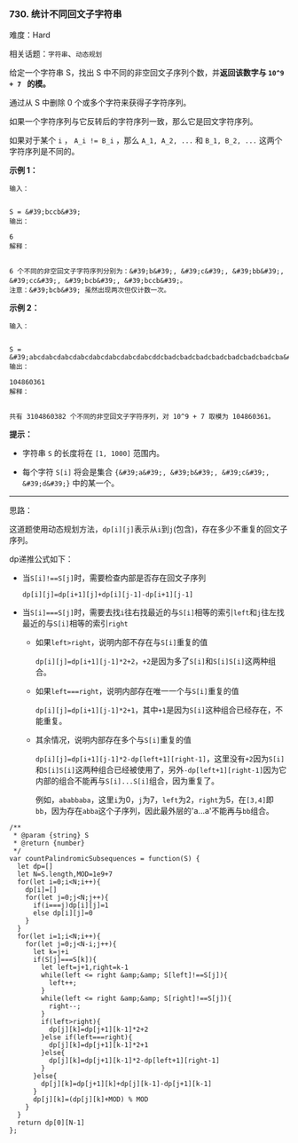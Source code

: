 ### 730. 统计不同回文子字符串

难度：Hard

相关话题：`字符串`、`动态规划`

给定一个字符串 S，找出 S 中不同的非空回文子序列个数，并**返回该数字与  `10^9 + 7 ` 的模。** 



通过从 S 中删除 0 个或多个字符来获得子字符序列。



如果一个字符序列与它反转后的字符序列一致，那么它是回文字符序列。



如果对于某个 `i` ， `A_i != B_i` ，那么 `A_1, A_2, ...`  和 `B_1, B_2, ...`  这两个字符序列是不同的。







**示例 1：** 



```
输入：


S = &#39;bccb&#39;
输出：

6
解释：


6 个不同的非空回文子字符序列分别为：&#39;b&#39;, &#39;c&#39;, &#39;bb&#39;, &#39;cc&#39;, &#39;bcb&#39;, &#39;bccb&#39;。
注意：&#39;bcb&#39; 虽然出现两次但仅计数一次。
```


**示例 2：** 



```
输入：


S = &#39;abcdabcdabcdabcdabcdabcdabcdabcddcbadcbadcbadcbadcbadcbadcbadcba&#39;
输出：

104860361
解释：


共有 3104860382 个不同的非空回文子字符序列，对 10^9 + 7 取模为 104860361。
```






**提示：** 




* 字符串 `S` 的长度将在 `[1, 1000]` 范围内。

* 每个字符 `S[i]` 将会是集合 `{&#39;a&#39;, &#39;b&#39;, &#39;c&#39;, &#39;d&#39;}` 中的某一个。










-----

思路：

这道题使用动态规划方法，`dp[i][j]`表示从`i`到`j`(包含)，存在多少不重复的回文子序列。

dp递推公式如下：

* 当`S[i]!==S[j]`时，需要检查内部是否存在回文子序列

    `dp[i][j]=dp[i+1][j]+dp[i][j-1]-dp[i+1][j-1]`

* 当`S[i]===S[j]`时，需要去找`i`往右找最近的与`S[i]`相等的索引`left`和`j`往左找最近的与`S[i]`相等的索引`right`

    * 如果`left>right`，说明内部不存在与`S[i]`重复的值
    
        `dp[i][j]=dp[i+1][j-1]*2+2`，`+2`是因为多了`S[i]`和`S[i]S[i]`这两种组合。
    
    * 如果`left===right`，说明内部存在唯一一个与`S[i]`重复的值
    
        `dp[i][j]=dp[i+1][j-1]*2+1`，其中`+1`是因为`S[i]`这种组合已经存在，不能重复。
    
    * 其余情况，说明内部存在多个与`S[i]`重复的值
    
        `dp[i][j]=dp[i+1][j-1]*2-dp[left+1][right-1]`，这里没有`+2`因为`S[i]`和`S[i]S[i]`这两种组合已经被使用了，另外`-dp[left+1][right-1]`因为它内部的组合不能再与`S[i]...S[i]`组合，因为重复了。

        例如，`ababbaba`，这里`i`为0，`j`为7，`left`为2，`right`为5，在`[3,4]`即`bb`，因为存在`abba`这个子序列，因此最外层的'a...a'不能再与`bb`组合。

```
/**
 * @param {string} S
 * @return {number}
 */
var countPalindromicSubsequences = function(S) {
  let dp=[]
  let N=S.length,MOD=1e9+7
  for(let i=0;i<N;i++){
    dp[i]=[]
    for(let j=0;j<N;j++){
      if(i===j)dp[i][j]=1
      else dp[i][j]=0
    }
  }
  for(let i=1;i<N;i++){
    for(let j=0;j<N-i;j++){
      let k=j+i
      if(S[j]===S[k]){
        let left=j+1,right=k-1
        while(left <= right &amp;&amp; S[left]!==S[j]){
          left++;
        }
        while(left <= right &amp;&amp; S[right]!==S[j]){
          right--;
        }
        if(left>right){
          dp[j][k]=dp[j+1][k-1]*2+2
        }else if(left===right){
          dp[j][k]=dp[j+1][k-1]*2+1
        }else{
          dp[j][k]=dp[j+1][k-1]*2-dp[left+1][right-1]
        }
      }else{
        dp[j][k]=dp[j+1][k]+dp[j][k-1]-dp[j+1][k-1]
      }
      dp[j][k]=(dp[j][k]+MOD) % MOD
    }
  }
  return dp[0][N-1]
};
```

